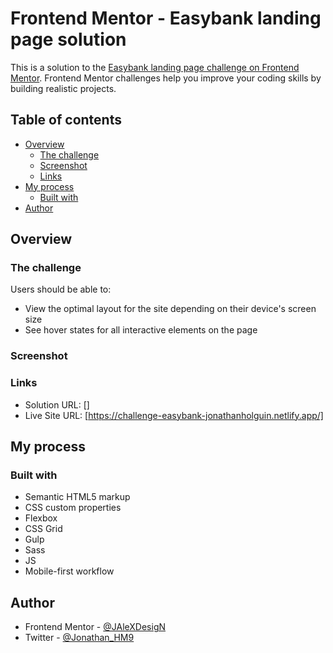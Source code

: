 # Frontend Mentor - Easybank landing page solution

This is a solution to the [Easybank landing page challenge on Frontend Mentor](https://www.frontendmentor.io/challenges/easybank-landing-page-WaUhkoDN). Frontend Mentor challenges help you improve your coding skills by building realistic projects. 

## Table of contents

- [Overview](#overview)
  - [The challenge](#the-challenge)
  - [Screenshot](#screenshot)
  - [Links](#links)
- [My process](#my-process)
  - [Built with](#built-with)
- [Author](#author)


## Overview

### The challenge

Users should be able to:

- View the optimal layout for the site depending on their device's screen size
- See hover states for all interactive elements on the page

### Screenshot



### Links

- Solution URL: []
- Live Site URL: [https://challenge-easybank-jonathanholguin.netlify.app/]

## My process

### Built with

- Semantic HTML5 markup
- CSS custom properties
- Flexbox
- CSS Grid
- Gulp
- Sass
- JS
- Mobile-first workflow

## Author

- Frontend Mentor - [@JAleXDesigN](https://www.frontendmentor.io/profile/JAleXDesigN)
- Twitter - [@Jonathan_HM9](https://twitter.com/Jonathan_HM9)


